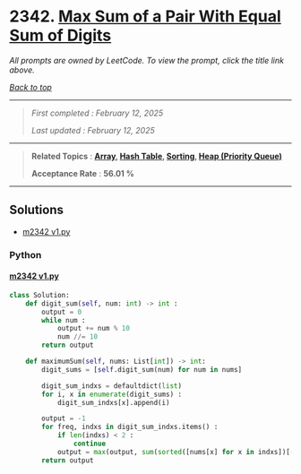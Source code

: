 # 2342. [Max Sum of a Pair With Equal Sum of Digits](<https://leetcode.com/problems/max-sum-of-a-pair-with-equal-sum-of-digits>)

*All prompts are owned by LeetCode. To view the prompt, click the title link above.*

*[Back to top](<../README.md>)*

------

> *First completed : February 12, 2025*
>
> *Last updated : February 12, 2025*

------

> **Related Topics** : **[Array](<by_topic/Array.md>), [Hash Table](<by_topic/Hash Table.md>), [Sorting](<by_topic/Sorting.md>), [Heap (Priority Queue)](<by_topic/Heap (Priority Queue).md>)**
>
> **Acceptance Rate** : **56.01 %**

------

## Solutions

- [m2342 v1.py](<../my-submissions/m2342 v1.py>)
### Python
#### [m2342 v1.py](<../my-submissions/m2342 v1.py>)
```Python
class Solution:
    def digit_sum(self, num: int) -> int :
        output = 0
        while num :
            output += num % 10
            num //= 10
        return output

    def maximumSum(self, nums: List[int]) -> int:
        digit_sums = [self.digit_sum(num) for num in nums]

        digit_sum_indxs = defaultdict(list)
        for i, x in enumerate(digit_sums) :
            digit_sum_indxs[x].append(i)

        output = -1
        for freq, indxs in digit_sum_indxs.items() :
            if len(indxs) < 2 :
                continue
            output = max(output, sum(sorted([nums[x] for x in indxs])[-2:]))
        return output
```

